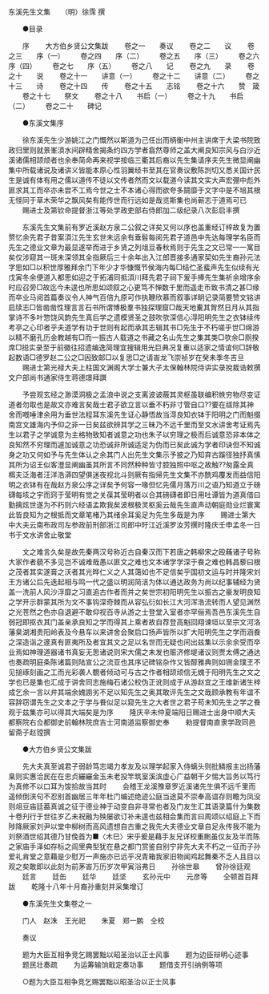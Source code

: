 <!-- { "loadSidebar": true } -->
东溪先生文集　　（明）徐霈 撰


 

　　●目录 

　　序 
　　大方伯乡贤公文集跋 
　　卷之一　　奏议 
　　卷之二　　议 
　　卷之三　　序（一） 
　　卷之四　　序（二） 
　　卷之五　　序（三） 
　　卷之六　　序（四） 
　　卷之七　　序（五） 
　　卷之八　　记 
　　卷之九　　录 
　　卷之十　　说 
　　卷之十一　　讲意（一） 
　　卷之十二　　讲意（二） 
　　卷之十三　　诗 
　　卷之十四　　传 
　　卷之十五　　志铭 
　　卷之十六　　赞　箴 
　　卷之十七　　祭文 
　　卷之十八　　书启（一） 
　　卷之十九　　书启（二） 
　　卷之二十　　碑记 

　　●东溪文集序 

　　徐东溪先生少游姚江之门慨然以斯道为己任出而柄衡中州主讲席于大梁书院致政归里则就景峯湏水间辟精舍揭条约四方学者翕然尊师之盖大阐良知宗风与白沙近溪诸儒相颉颃者也余奉简命再来视学按临三衢其后裔以先生集请序夫先生微显阐幽集中所载诸说及诸讲义皆能本原心性羽翼经书至其在官奏议敷陈剀切又悉关国计民生是诚有体有用之儒以道传不徒以文传者然而文以载道今读其文实大声宏弸中彪外匪求其工而卒亦未尝不工焉今世之士不本诸心得而欲夸多鬪靡于文字中是不培其根无怪同于草木荣华之飘风矣有能传世而行远如是哉览斯集也尚蕲志于道焉可已 
　　赐进士及第钦命提督浙江等处学政吏部右侍郎加二级纪录八次彭启丰撰 

　　东溪先生文集前有罗近溪赵方泉二公叙之详矣又何以序也盖重经订梓故复为置赘忆余先君子昔案湏江先生玄世未远余有垂髫每阅先君子道邑中先达每理学名臣而先生之德业文章为最显遂举而进于乡贤之列俎豆春秋焉则于先生之文已常一一寓目矣仅涉窥其一斑未深领其全指厥后三十余年出入江郎晋接多通家契如先生裔孙元法字思如□以积世厚雅拜余门下年少才华慷慨节侯海内每□结伫圣蜚声先生似续有光戊寅冬余便道入都思如迎之于拓浦同抵湏川拜先君子祠下爰手捧先生集祈余增序余时应召旁□故迄今未遑也所思如颂叙之心更笃不惮数千里而遥走币致书清之甚□缘而卒业马阅首萹奏议令人神气百倍九原可作执鞭欣慕而叙事详眀记录简要赞文铭讲启牍志□皆凿凿性理言言石书所谓博极羣书独探理窟□哉天地櫜其胷然日月从其指掌诗不多叶惣饶风韵先生真后学之遗模贤圣之鼓吹欤深信心淂阳明先生之衣钵续传考亭之心印者乎夫道学有功于世则有起而承其志辑其书□先生于不朽嗟乎世□绵游以精不磨孔历金教越有□而一振古人载道之书藏之名山先生之集其类□欤余□厕揆席□搃实录至于前徽往招遗编逸简理宜搜辑用光巨典况复重以适家之情谊何□辞敬起数语□德罗赵二公之□因致邮□以复思□之请峕龙飞崇祯岁在癸未季冬吉旦 
　　赐进士第光禄大夫上柱国文渊阁大学士兼大子太保翰林院侍讲实录挩裁诰敕撰文户部尚书通家侍生蒋德璟拜譔 

　　予尝观玄经之渺漠洞极之孟浪中说之支离波诐蔽其灵枢虽联编积帙穷物尽变证道者勿取也是故文亦难言矣哉士君子欲立言以垂不朽非寸管自口??要在祓除其神舍而嘅唾津余用为垂世法程耳东溪先生证心静悟故当淂良知衣钵于阳明之门而魁掇南宫文雄海内予仰之非一日矣兹欲辨其学之三昧乃不远千里而至文水讲舍考证焉先生以君子之学诚意为主格物致知者诚意之功也朱子以穷理之极而后诚意恐非本体之良知然不穷理而遽加诚意之功恐诚非所诚适足为伪而已矣此诚为学者印诀但不知诚身之功又何如予与先生体认之余其门人出先生文集示予披之乃知弃古蹊径独抒真愫其所为诏王似客澄显阐幽虽其所言不同然种种皆寸腔独照中呕之故触??匆露全真栮夫泛海者汪洋浩漭四望俱迷夜视北斗则厥有指帰先生文集不亦酰鸡覆发而益信阳明之衣钵有在哉赵方泉公序之详矣予何容一喙但忆先儒月落万川之语乃知道立于磅礴每垓之宇而窍于莹明有觉之关葆其莹明者以合其磅礴者即日用吐谭皆为道真借曰勤摛炫世遂为不朽则六经语孟欺我矣波根极灵枢奚云哉先生直声动朝庭勋业烂寰寓此皆良知为之根抵而文章笔楮乃其绪余耳奚足为先生多哉是为序 
　　赐进士第大中大夫云南布政司左参政前刑部浙江司郎中旴江近溪罗汝芳撰时隆庆壬申孟冬一日书于文水讲舍止敬堂 

　　文之难言久矣是故先秦两汉号称近古自秦汉而下若唐之韩柳宋之殴蘓诸子号称大家作者藐不多见岂不诚难哉愚以匪文之难也文本诸学学深于飬之难也韩昌藜曰根之茂者其实遂膏之沃者其光晔仁义之人其蔼如也不足信矣乎国初文运与时并隆宋刘王方诸公后先迭起相与鸣一代之盛以明润简洁为体以通达政务为尚以纪事辅经为贤盖一洗前人风沙浮靡之习直追古作者而并之矣世宗初阳明先生以振古之豪发明良知之学开示群蒙其所为文不事钩深奇棘而从容弘衍如长江大河浑浩流转而人望见渊然之光苍然之色亦自退避不敢仰视百寺从游之士登堂入室者亦罕俪焉吾邑东溪先生自弱冠即抠衣其门盖亲承良知之学而得其上乘者故自荐登高魁回翔谏垣以至宗文河洛藩臬湖湘贵阳岭表及今悬车以来讲舍会聚启口扬声皆所以扩大阳明先生之学而涵飬之深造诣之邃真有匪夷所及者宜其文之足以名世而无疑也间出兹集以示余余受而卒业焉如神理道器诸书真妄无思诸说则宋大儒之未发也赈济修堤诸议则贾太傅之通达也奏疏明庭条陈诸篇则陆宣公之流亚也其序记碑铭杂作又皆醇雅典则如铏金璞玊不见搥琢刻画之工而光彩袭人覩者倾动可与古之作者相颉顽信无媿于阳明先生之文之学也已是集也汇成于讲舍同志施梅石诸公校伪正讹则成于从游赵宜之王维新诸生梓成乞余一言以弁其端余媿謭劣不足以知先生之奥其敢评先生之文哉顾承教有年谊不容辞窃谓先生之文本之于学与飬似足以窥先生之大者世之君子苟未知先生之学之飬观于兹集亦可以得其大端矣是为序 
　　隆庆辛未仲夏端阳日赐进士出身中顺大夫都察院右佥都御史前翰林院庶吉士河南道监察御史奉 
　　勑提督南直隶学政同邑留斋子赵镗撰 

　　●大方伯乡贤公文集跋 

　　先大夫真至诚君子弱龄笃志竭力孝友及以理学起家入侍螭头则批鳞报主出扬藩臬则实惠洽民在在忠贞纚纚金玉未老投竿筑室溪滨虚心广益朝干夕惕大旨务以笃行为真修不以口耳为馂拾故当其时 
　　会稽王龙溪豫章罗近溪诸先生俱不远千里而遥倾倒浃句不忍别首幽居三年年杜门编述绝迹公庭当途莫不崇奉高谊存则瞻为凤没则俎豆庙廷葢真诚之征于德业神于动变自非寻常也者及门友生汇其语录篇什为集数十卷刋行于世往岁乙未祝融为殃屡欲订补未遑也兹相会集而言曰周颂以绍庭上下而陟降厥家刘尹以堂中柳树而高风遗想自古重之我先大夫德业文章自足永传我不能为刘祭酒世绍其德乃甘俛首为■〈木巳〉宋乎爰是藉手友兄详校重劂虽仅友及半而陈之家庙手泽如存标之闾里典型犹在悬之都门赏鉴自别宁非先大夫不朽之一征而子孙爱礼肯堂之意藉是少慰万一声施亦已远乎况青箱我家旧物闻鸡起舞秦不乏人且目以观之矣敢即以此刻为前茅峕万历岁次甲寅浴弗日 
　　孙徐世皋 
　　曾孙徐廷观 
　　廷言 
　　廷缶 
　　廷华 
　　廷坚 
　　玄孙元中 
　　元彦等 
　　仝顿首百拜跋 
　　乾隆十八年十月裔孙重刻并采集增订 

　　●东溪先生文集卷之一 

　　门人　赵洙　王光祀 
　　朱夏　郑一鹏　仝校 

　　奏议 

　　题为大臣互相争竞乞赐罢黜以昭圣治以正士风事 
　　题为边臣辩明心迹事 
　　题民壮奏疏 
　　为运筹输饷戢定奏功事 
　　题借支开引纳例等项 

　　○题为大臣互相争竞乞赐罢黜以昭圣治以正士风事 

